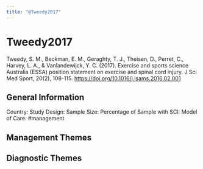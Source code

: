 ```yaml
---
title: "@Tweedy2017"
---
```


# Tweedy2017
Tweedy, S. M., Beckman, E. M., Geraghty, T. J., Theisen, D., Perret, C., Harvey, L. A., & Vanlandewijck, Y. C. (2017). Exercise and sports science Australia (ESSA) position statement on exercise and spinal cord injury. J Sci Med Sport, 20(2), 108-115. https://doi.org/10.1016/j.jsams.2016.02.001 

## General Information
Country: 
Study Design: 
Sample Size: 
Percentage of Sample with SCI:
Model of Care: #management 

## Management Themes


## Diagnostic Themes
